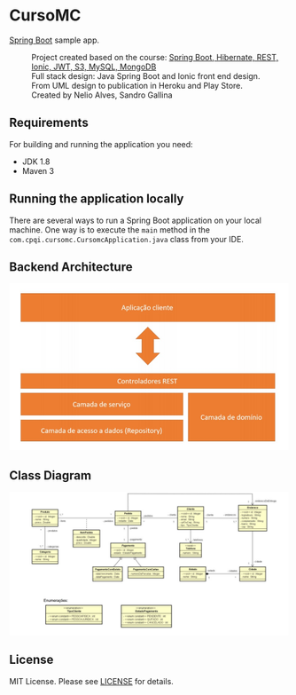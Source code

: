# CursoMC

<p> <a href="https://spring.io/projects/spring-boot">Spring Boot</a> sample app. </p>

<dl>
 <dd>Project created based on the course: <a href="https://www.udemy.com/spring-boot-ionic/"> Spring Boot, Hibernate, REST, Ionic, JWT, S3, MySQL, MongoDB </a> </dd>
 <dd>Full stack design: Java Spring Boot and Ionic front end design. </dd>
  <dd>From UML design to publication in Heroku and Play Store.</dd>
 <dd>Created by Nelio Alves, Sandro Gallina</dd>
</dl>



## Requirements
For building and running the application you need:

 * JDK 1.8
 * Maven 3
 
## Running the application locally
There are several ways to run a Spring Boot application on your local machine. One way is to execute the ```main``` method in the ```com.cpqi.cursomc.CursomcApplication.java``` class from your IDE.

## Backend Architecture

![alt text][logo]

[logo]: https://github.com/EduardoAcacio/CursoMC/blob/master/img/repository.jpg "arq"

## Class Diagram

![alt text][te]

[te]: https://github.com/EduardoAcacio/CursoMC/blob/master/img/diagramSpring.jpg "classd"

## License

<p> MIT License. Please see <a href="https://github.com/EduardoAcacio/CursoMC/blob/master/LICENSE">LICENSE</a> for details. </p>
